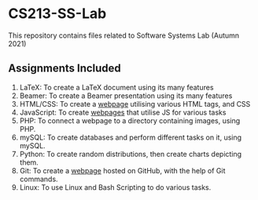 # CS213-SS-Lab

This repository contains files related to Software Systems Lab (Autumn 2021) 


## Assignments Included
1. LaTeX: To create a LaTeX document using its many features
2. Beamer: To create a Beamer presentation using its many features
3. HTML/CSS: To create a [webpage](https://whitelisted2.github.io/CS213-SS-Lab/A3-HTML-CSS/200010003/200010003.html) utilising various HTML tags, and CSS
4. JavaScript: To create [webpages](https://whitelisted2.github.io/CS213-SS-Lab/A4-Javascript/files%20in%20it/mainpagejs.html) that utilise JS for various tasks
5. PHP: To connect a webpage to a directory containing images, using PHP.
6. mySQL: To create databases and perform different tasks on it, using mySQL.
7. Python: To create random distributions, then create charts depicting them.
8. Git: To create a [webpage](https://whitelisted2.github.io/Profile-Page/) hosted on GitHub, with the help of Git commands.
9. Linux: To use Linux and Bash Scripting to do various tasks. 
